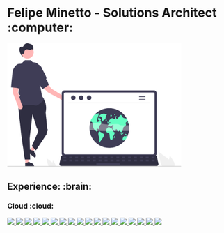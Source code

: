 <h1>Felipe Minetto - Solutions Architect :computer:</h1>
<img src="image1.svg" width="400" alt="A man and a laptop"/>
<divider/>
<h2>Experience: :brain:</h2>
<divider/>
<h3>Cloud :cloud:</h3>
<a href="https://aws.amazon.com">
<img src="https://img.shields.io/badge/Amazon_AWS-FF9900?style=for-the-badge&logo=amazonaws&logoColor=white"/>
</a>
<a href="https://aws.amazon.com">
<img src="https://img.shields.io/badge/Amazon_AWS-FF9900?style=for-the-badge&logo=amazonaws&logoColor=white"/>
</a>
<a href="https://aws.amazon.com">
<img src="https://img.shields.io/badge/Amazon_AWS-FF9900?style=for-the-badge&logo=amazonaws&logoColor=white"/>
</a>
<a href="https://aws.amazon.com">
<img src="https://img.shields.io/badge/Amazon_AWS-FF9900?style=for-the-badge&logo=amazonaws&logoColor=white"/>
</a>
<a href="https://aws.amazon.com">
<img src="https://img.shields.io/badge/Amazon_AWS-FF9900?style=for-the-badge&logo=amazonaws&logoColor=white"/>
</a>
<a href="https://aws.amazon.com">
<img src="https://img.shields.io/badge/Amazon_AWS-FF9900?style=for-the-badge&logo=amazonaws&logoColor=white"/>
</a>
<a href="https://aws.amazon.com">
<img src="https://img.shields.io/badge/Amazon_AWS-FF9900?style=for-the-badge&logo=amazonaws&logoColor=white"/>
</a>
<a href="https://aws.amazon.com">
<img src="https://img.shields.io/badge/Amazon_AWS-FF9900?style=for-the-badge&logo=amazonaws&logoColor=white"/>
</a>
<a href="https://aws.amazon.com">
<img src="https://img.shields.io/badge/Amazon_AWS-FF9900?style=for-the-badge&logo=amazonaws&logoColor=white"/>
</a>
<a href="https://aws.amazon.com">
<img src="https://img.shields.io/badge/Amazon_AWS-FF9900?style=for-the-badge&logo=amazonaws&logoColor=white"/>
</a>
<a href="https://aws.amazon.com">
<img src="https://img.shields.io/badge/Amazon_AWS-FF9900?style=for-the-badge&logo=amazonaws&logoColor=white"/>
</a>
<a href="https://aws.amazon.com">
<img src="https://img.shields.io/badge/Amazon_AWS-FF9900?style=for-the-badge&logo=amazonaws&logoColor=white"/>
</a>
<a href="https://aws.amazon.com">
<img src="https://img.shields.io/badge/Amazon_AWS-FF9900?style=for-the-badge&logo=amazonaws&logoColor=white"/>
</a>
<a href="https://aws.amazon.com">
<img src="https://img.shields.io/badge/Amazon_AWS-FF9900?style=for-the-badge&logo=amazonaws&logoColor=white"/>
</a>
<a href="https://aws.amazon.com">
<img src="https://img.shields.io/badge/Amazon_AWS-FF9900?style=for-the-badge&logo=amazonaws&logoColor=white"/>
</a>
<a href="https://aws.amazon.com">
<img src="https://img.shields.io/badge/Amazon_AWS-FF9900?style=for-the-badge&logo=amazonaws&logoColor=white"/>
</a>
<a href="https://aws.amazon.com">
<img src="https://img.shields.io/badge/Amazon_AWS-FF9900?style=for-the-badge&logo=amazonaws&logoColor=white"/>
</a>
<a href="https://aws.amazon.com">
<img src="https://img.shields.io/badge/Amazon_AWS-FF9900?style=for-the-badge&logo=amazonaws&logoColor=white"/>
</a>